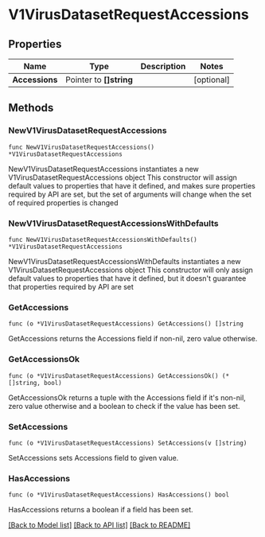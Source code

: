 # V1VirusDatasetRequestAccessions

## Properties

Name | Type | Description | Notes
------------ | ------------- | ------------- | -------------
**Accessions** | Pointer to **[]string** |  | [optional] 

## Methods

### NewV1VirusDatasetRequestAccessions

`func NewV1VirusDatasetRequestAccessions() *V1VirusDatasetRequestAccessions`

NewV1VirusDatasetRequestAccessions instantiates a new V1VirusDatasetRequestAccessions object
This constructor will assign default values to properties that have it defined,
and makes sure properties required by API are set, but the set of arguments
will change when the set of required properties is changed

### NewV1VirusDatasetRequestAccessionsWithDefaults

`func NewV1VirusDatasetRequestAccessionsWithDefaults() *V1VirusDatasetRequestAccessions`

NewV1VirusDatasetRequestAccessionsWithDefaults instantiates a new V1VirusDatasetRequestAccessions object
This constructor will only assign default values to properties that have it defined,
but it doesn't guarantee that properties required by API are set

### GetAccessions

`func (o *V1VirusDatasetRequestAccessions) GetAccessions() []string`

GetAccessions returns the Accessions field if non-nil, zero value otherwise.

### GetAccessionsOk

`func (o *V1VirusDatasetRequestAccessions) GetAccessionsOk() (*[]string, bool)`

GetAccessionsOk returns a tuple with the Accessions field if it's non-nil, zero value otherwise
and a boolean to check if the value has been set.

### SetAccessions

`func (o *V1VirusDatasetRequestAccessions) SetAccessions(v []string)`

SetAccessions sets Accessions field to given value.

### HasAccessions

`func (o *V1VirusDatasetRequestAccessions) HasAccessions() bool`

HasAccessions returns a boolean if a field has been set.


[[Back to Model list]](../README.md#documentation-for-models) [[Back to API list]](../README.md#documentation-for-api-endpoints) [[Back to README]](../README.md)


